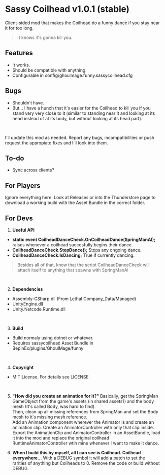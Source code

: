 Sassy Coilhead v1.0.1 (stable)
==============

Client-sided mod that makes the Coilhead do a funny dance if you stay near it for too long.<br>

> It knows it's gonna kill you.

Features
--------
* It works.
* Should be compatible with anything.
* Configurable in config/ghoulmage.funny.sassycoilhead.cfg

Bugs
--------
* Shouldn't have.
* But... I have a hunch that it's easier for the Coilhead to kill you if you stand very very close to it (similar to standing near it and looking at its head instead of at its body, but without looking at its head part).
<br>

I'll update this mod as needed. Report any bugs, incompatibilities or push request the appropiate fixes and I'll look into them.

To-do
--------
* Sync across clients?

For Players
-----------
Ignore everything here. Look at Releases or into the Thunderstore page to download a working build with the Asset Bundle in the correct folder.

For Devs
--------
1. **Useful API**<br>
* **static event CoilheadDanceCheck.OnCoilheadDance(SpringManAI);** raises whenever a coilhead succesfully begins their dance.<br>
* **CoilheadDanceCheck.StopDance();** Stops any ongoing dance.<br>
* **CoilheadDanceCheck.IsDancing;** True if currently dancing.<br>

> Besides all of that, know that the script CoilheadDanceCheck will attach itself to anything that spawns with SpringManAI

<br>

2. **Dependencies**
* Assembly-CSharp.dll (From Lethal Company_Data/Managed)
* UnityEngine.dll
* Unity.Netcode.Runtime.dll
<br>

3. **Build**
* Build normaly using dotnet or whatever.
* Requires sassycoilhead Asset Bundle in BepinEx/plugins/GhoulMage/funny
<br>

4. **Copyright**
* MIT License. For details see LICENSE
<br>

5. **"How did you create an animation for it?"**
Basically, get the SpringMan GameObject from the game's assets (in shared assets1) and the body mesh (It's called Body, was hard to find).<br>
Then, clean up all missing references from SpringMan and set the Body mesh to it's missing mesh reference.<br>
Add an Animation component wherever the Animator is and create an animation clip. Create an AnimatorController with only that clip inside.<br>
Export the AnimationClip and AnimatorController in an AssetBundle, load it into the mod and replace the original coilhead RuntimeAnimatorController wtih mine whenever I want to make it dance.<br>

6. **When I build this by myself, all I can see is Coilhead. Coilhead everywhere...**
With a DEBUG symbol it will add a patch to set the rarities of anything but Coilheads to 0. Remove the code or build without DEBUG.<br>